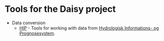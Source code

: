 # Tools for the Daisy project

- Data conversion
   * [HIP](data-conversion/hip) - Tools for working with data from [Hydrologisk Informations- og Prognosesystem](https://hip.dataforsyningen.dk/pages/about.html).
